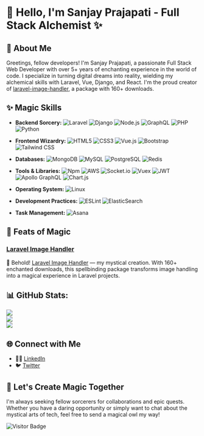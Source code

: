 # 👋 Hello, I'm Sanjay Prajapati - Full Stack Alchemist ✨

## 🚀 About Me

Greetings, fellow developers! I'm Sanjay Prajapati, a passionate Full Stack Web Developer with over 5+ years of enchanting experience in the world of code. I specialize in turning digital dreams into reality, wielding my alchemical skills with Laravel, Vue, Django, and React. I'm the proud creator of [laravel-image-handler](https://github.com/codepane/laravel-image-handler), a package with 160+ downloads.

## ✨ Magic Skills

- **Backend Sorcery:** ![Laravel](https://img.shields.io/badge/Laravel-%23FF2D20.svg?style=for-the-badge&logo=laravel&logoColor=white) ![Django](https://img.shields.io/badge/Django-%23092E20.svg?style=for-the-badge&logo=django&logoColor=white) ![Node.js](https://img.shields.io/badge/Node.js-%2343853D.svg?style=for-the-badge&logo=node.js&logoColor=white) ![GraphQL](https://img.shields.io/badge/GraphQL-%23E434AA.svg?style=for-the-badge&logo=graphql&logoColor=white) ![PHP](https://img.shields.io/badge/PHP-%23777BB4.svg?style=for-the-badge&logo=php&logoColor=white) ![Python](https://img.shields.io/badge/Python-%233776AB.svg?style=for-the-badge&logo=python&logoColor=white)

- **Frontend Wizardry:** ![HTML5](https://img.shields.io/badge/HTML5-%23E34F26.svg?style=for-the-badge&logo=html5&logoColor=white) ![CSS3](https://img.shields.io/badge/CSS3-%231572B6.svg?style=for-the-badge&logo=css3&logoColor=white) ![Vue.js](https://img.shields.io/badge/Vue.js-%234FC08D.svg?style=for-the-badge&logo=vue.js&logoColor=white) ![Bootstrap](https://img.shields.io/badge/Bootstrap-%23563D7C.svg?style=for-the-badge&logo=bootstrap&logoColor=white) ![Tailwind CSS](https://img.shields.io/badge/Tailwind_CSS-%2338B2AC.svg?style=for-the-badge&logo=tailwind-css&logoColor=white)

- **Databases:** ![MongoDB](https://img.shields.io/badge/MongoDB-%2347A248.svg?style=for-the-badge&logo=mongodb&logoColor=white) ![MySQL](https://img.shields.io/badge/MySQL-%2300f.svg?style=for-the-badge&logo=mysql&logoColor=white) ![PostgreSQL](https://img.shields.io/badge/PostgreSQL-%23316192.svg?style=for-the-badge&logo=postgresql&logoColor=white) ![Redis](https://img.shields.io/badge/Redis-%23DC382D.svg?style=for-the-badge&logo=redis&logoColor=white)

- **Tools & Libraries:** ![Npm](https://img.shields.io/badge/Npm-%23000000.svg?style=for-the-badge&logo=npm&logoColor=white) ![AWS](https://img.shields.io/badge/AWS-%23232F3E.svg?style=for-the-badge&logo=amazon-aws&logoColor=white) ![Socket.io](https://img.shields.io/badge/Socket.io-%23000000.svg?style=for-the-badge&logo=socket.io&logoColor=white) ![Vuex](https://img.shields.io/badge/Vuex-%234FC08D.svg?style=for-the-badge&logo=vuex&logoColor=white) ![JWT](https://img.shields.io/badge/JWT-%232C3D42.svg?style=for-the-badge&logo=json-web-tokens&logoColor=white) ![Apollo GraphQL](https://img.shields.io/badge/Apollo%20GraphQL-%232C3D42.svg?style=for-the-badge&logo=apollo-graphql&logoColor=white) ![Chart.js](https://img.shields.io/badge/Chart.js-%23FF6384.svg?style=for-the-badge&logo=chart-dot-js&logoColor=white)

- **Operating System:** ![Linux](https://img.shields.io/badge/Linux-%23FCC624.svg?style=for-the-badge&logo=linux&logoColor=black)

- **Development Practices:** ![ESLint](https://img.shields.io/badge/ESLint-%234B32C3.svg?style=for-the-badge&logo=eslint&logoColor=white) ![ElasticSearch](https://img.shields.io/badge/ElasticSearch-%23005571.svg?style=for-the-badge&logo=elasticsearch&logoColor=white)

- **Task Management:** ![Asana](https://img.shields.io/badge/Asana-%231A73E8.svg?style=for-the-badge&logo=asana&logoColor=white)

## 🌟 Feats of Magic

### [Laravel Image Handler](https://github.com/codepane/laravel-image-handler)

🎩 Behold! [Laravel Image Handler](https://github.com/codepane/laravel-image-handler) — my mystical creation. With 160+ enchanted downloads, this spellbinding package transforms image handling into a magical experience in Laravel projects.

## 📊 GitHub Stats:
![](https://github-readme-stats.vercel.app/api?username=codepane&theme=dark&hide_border=false&include_all_commits=false&count_private=false)<br/>
![](https://github-readme-streak-stats.herokuapp.com/?user=codepane&theme=dark&hide_border=false)<br/>
![](https://github-readme-stats.vercel.app/api/top-langs/?username=codepane&theme=dark&hide_border=false&include_all_commits=false&count_private=false&layout=compact)


## 🌐 Connect with Me

- 🧙‍♂️ [LinkedIn](https://www.linkedin.com/in/sanjaypra003)
- 🐦 [Twitter](https://twitter.com/SanjayPra300)

## 🌈 Let's Create Magic Together

I'm always seeking fellow sorcerers for collaborations and epic quests. Whether you have a daring opportunity or simply want to chat about the mystical arts of tech, feel free to send a magical owl my way!

![Visitor Badge](https://visitor-badge.laobi.icu/badge?page_id=codepane.codepane)

